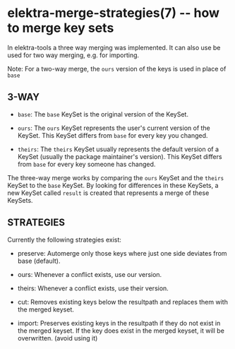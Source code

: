 elektra-merge-strategies(7) -- how to merge key sets
====================================================

In elektra-tools a three way merging was implemented.
It can also use be used for two way merging, e.g.
for importing.

Note: For a two-way merge, the `ours` version of the keys is used
in place of `base`

## 3-WAY

* `base`:
  The `base` KeySet is the original version of the KeySet.

* `ours`:
  The `ours` KeySet represents the user's current version of the KeySet.
  This KeySet differs from `base` for every key you changed.

* `theirs`:
  The `theirs` KeySet usually represents the default version of a KeySet (usually the package maintainer's version).
  This KeySet differs from `base` for every key someone has changed.

The three-way merge works by comparing the `ours` KeySet and the `theirs` KeySet to the `base` KeySet. By looking for differences  in these KeySets, a new KeySet called `result` is created that represents a merge of these KeySets.


## STRATEGIES

Currently the following strategies exist:

 * preserve:
   Automerge only those keys where just one side deviates from base (default).

 * ours:
   Whenever a conflict exists, use our version.

 * theirs:
   Whenever a conflict exists, use their version.

 * cut:
   Removes existing keys below the resultpath and replaces them with the merged keyset.

 * import:
   Preserves existing keys in the resultpath if they do not exist in the merged keyset.
   If the key does exist in the merged keyset, it will be overwritten.
   (avoid using it)
